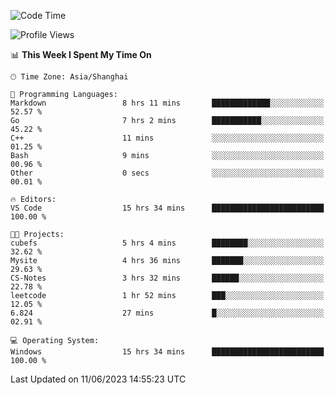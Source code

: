 <!--START_SECTION:waka-->
![Code Time](http://img.shields.io/badge/Code%20Time-984%20hrs%2057%20mins-blue)

![Profile Views](http://img.shields.io/badge/Profile%20Views-0-blue)

📊 **This Week I Spent My Time On** 

```text
🕑︎ Time Zone: Asia/Shanghai

💬 Programming Languages: 
Markdown                 8 hrs 11 mins       █████████████░░░░░░░░░░░░   52.57 % 
Go                       7 hrs 2 mins        ███████████░░░░░░░░░░░░░░   45.22 % 
C++                      11 mins             ░░░░░░░░░░░░░░░░░░░░░░░░░   01.25 % 
Bash                     9 mins              ░░░░░░░░░░░░░░░░░░░░░░░░░   00.96 % 
Other                    0 secs              ░░░░░░░░░░░░░░░░░░░░░░░░░   00.01 % 

🔥 Editors: 
VS Code                  15 hrs 34 mins      █████████████████████████   100.00 % 

🐱‍💻 Projects: 
cubefs                   5 hrs 4 mins        ████████░░░░░░░░░░░░░░░░░   32.62 % 
Mysite                   4 hrs 36 mins       ███████░░░░░░░░░░░░░░░░░░   29.63 % 
CS-Notes                 3 hrs 32 mins       ██████░░░░░░░░░░░░░░░░░░░   22.78 % 
leetcode                 1 hr 52 mins        ███░░░░░░░░░░░░░░░░░░░░░░   12.05 % 
6.824                    27 mins             █░░░░░░░░░░░░░░░░░░░░░░░░   02.91 % 

💻 Operating System: 
Windows                  15 hrs 34 mins      █████████████████████████   100.00 % 
```


 Last Updated on 11/06/2023 14:55:23 UTC
<!--END_SECTION:waka-->